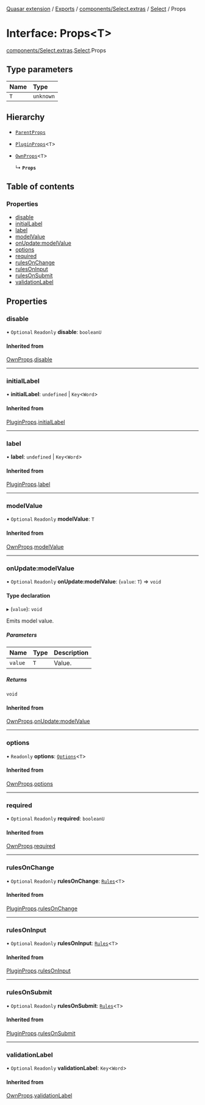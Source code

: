 [Quasar extension](../index.md) / [Exports](../modules.md) / [components/Select.extras](../modules/components_Select_extras.md) / [Select](../modules/components_Select_extras.Select.md) / Props

# Interface: Props<T\>

[components/Select.extras](../modules/components_Select_extras.md).[Select](../modules/components_Select_extras.Select.md).Props

## Type parameters

| Name | Type |
| :------ | :------ |
| `T` | `unknown` |

## Hierarchy

- [`ParentProps`](components_Select_extras.Select.ParentProps.md)

- [`PluginProps`](components_Select_extras.Select.PluginProps.md)<`T`\>

- [`OwnProps`](components_Select_extras.Select.OwnProps.md)<`T`\>

  ↳ **`Props`**

## Table of contents

### Properties

- [disable](components_Select_extras.Select.Props.md#disable)
- [initialLabel](components_Select_extras.Select.Props.md#initiallabel)
- [label](components_Select_extras.Select.Props.md#label)
- [modelValue](components_Select_extras.Select.Props.md#modelvalue)
- [onUpdate:modelValue](components_Select_extras.Select.Props.md#onupdate:modelvalue)
- [options](components_Select_extras.Select.Props.md#options)
- [required](components_Select_extras.Select.Props.md#required)
- [rulesOnChange](components_Select_extras.Select.Props.md#rulesonchange)
- [rulesOnInput](components_Select_extras.Select.Props.md#rulesoninput)
- [rulesOnSubmit](components_Select_extras.Select.Props.md#rulesonsubmit)
- [validationLabel](components_Select_extras.Select.Props.md#validationlabel)

## Properties

### disable

• `Optional` `Readonly` **disable**: `booleanU`

#### Inherited from

[OwnProps](components_Select_extras.Select.OwnProps.md).[disable](components_Select_extras.Select.OwnProps.md#disable)

___

### initialLabel

• **initialLabel**: `undefined` \| `Key`<`Word`\>

#### Inherited from

[PluginProps](components_Select_extras.Select.PluginProps.md).[initialLabel](components_Select_extras.Select.PluginProps.md#initiallabel)

___

### label

• **label**: `undefined` \| `Key`<`Word`\>

#### Inherited from

[PluginProps](components_Select_extras.Select.PluginProps.md).[label](components_Select_extras.Select.PluginProps.md#label)

___

### modelValue

• `Optional` `Readonly` **modelValue**: `T`

#### Inherited from

[OwnProps](components_Select_extras.Select.OwnProps.md).[modelValue](components_Select_extras.Select.OwnProps.md#modelvalue)

___

### onUpdate:modelValue

• `Optional` `Readonly` **onUpdate:modelValue**: (`value`: `T`) => `void`

#### Type declaration

▸ (`value`): `void`

Emits model value.

##### Parameters

| Name | Type | Description |
| :------ | :------ | :------ |
| `value` | `T` | Value. |

##### Returns

`void`

#### Inherited from

[OwnProps](components_Select_extras.Select.OwnProps.md).[onUpdate:modelValue](components_Select_extras.Select.OwnProps.md#onupdate:modelvalue)

___

### options

• `Readonly` **options**: [`Options`](../modules/components_Select_extras.Select.md#options)<`T`\>

#### Inherited from

[OwnProps](components_Select_extras.Select.OwnProps.md).[options](components_Select_extras.Select.OwnProps.md#options)

___

### required

• `Optional` `Readonly` **required**: `booleanU`

#### Inherited from

[OwnProps](components_Select_extras.Select.OwnProps.md).[required](components_Select_extras.Select.OwnProps.md#required)

___

### rulesOnChange

• `Optional` `Readonly` **rulesOnChange**: [`Rules`](../modules/components_api_validation_internal.md#rules)<`T`\>

#### Inherited from

[PluginProps](components_Select_extras.Select.PluginProps.md).[rulesOnChange](components_Select_extras.Select.PluginProps.md#rulesonchange)

___

### rulesOnInput

• `Optional` `Readonly` **rulesOnInput**: [`Rules`](../modules/components_api_validation_internal.md#rules)<`T`\>

#### Inherited from

[PluginProps](components_Select_extras.Select.PluginProps.md).[rulesOnInput](components_Select_extras.Select.PluginProps.md#rulesoninput)

___

### rulesOnSubmit

• `Optional` `Readonly` **rulesOnSubmit**: [`Rules`](../modules/components_api_validation_internal.md#rules)<`T`\>

#### Inherited from

[PluginProps](components_Select_extras.Select.PluginProps.md).[rulesOnSubmit](components_Select_extras.Select.PluginProps.md#rulesonsubmit)

___

### validationLabel

• `Optional` `Readonly` **validationLabel**: `Key`<`Word`\>

#### Inherited from

[OwnProps](components_Select_extras.Select.OwnProps.md).[validationLabel](components_Select_extras.Select.OwnProps.md#validationlabel)
